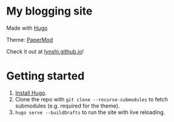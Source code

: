 # My blogging site

Made with [Hugo](https://gohugo.io/)

Theme: [PaperMod](https://github.com/adityatelange/hugo-PaperMod)

Check it out at [lynshi.github.io](https://lynshi.github.io/)!

# Getting started
1. [Install Hugo](https://gohugo.io/installation/).
2. Clone the repo with `git clone --recurse-submodules` to fetch submodules (e.g. required for the theme).
3. `hugo serve --buildDrafts` to run the site with live reloading.
